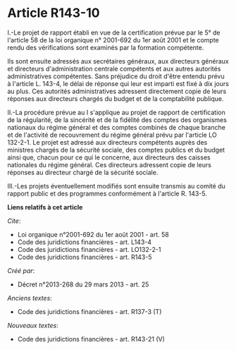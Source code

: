# Article R143-10

I.-Le projet de rapport établi en vue de la certification prévue par le 5° de l'article 58 de la loi organique n° 2001-692 du
1er août 2001 et le compte rendu des vérifications sont examinés par la formation compétente. 

Ils sont ensuite adressés aux secrétaires généraux, aux directeurs généraux et directeurs d'administration centrale
compétents et aux autres autorités administratives compétentes. Sans préjudice du droit d'être entendu prévu à l'article L.
143-4, le délai de réponse qui leur est imparti est fixé à dix jours au plus. Ces autorités administratives adressent
directement copie de leurs réponses aux directeurs chargés du budget et de la comptabilité publique. 

II.-La procédure prévue au I s'applique au projet de rapport de certification de la régularité, de la sincérité et de la
fidélité des comptes des organismes nationaux du régime général et des comptes combinés de chaque branche et de l'activité de
recouvrement du régime général prévu par l'article LO 132-2-1. Le projet est adressé aux directeurs compétents auprès des
ministres chargés de la sécurité sociale, des comptes publics et du budget ainsi que, chacun pour ce qui le concerne, aux
directeurs des caisses nationales du régime général. Ces directeurs adressent copie de leurs réponses au directeur chargé de
la sécurité sociale. 

III.-Les projets éventuellement modifiés sont ensuite transmis au comité du rapport public et des programmes conformément à
l'article R. 143-5.

**Liens relatifs à cet article**

_Cite_:

  - Loi organique n°2001-692 du 1er août 2001 - art. 58
  - Code des juridictions financières - art. L143-4
  - Code des juridictions financières - art. LO132-2-1
  - Code des juridictions financières - art. R143-5

_Créé par_:

  - Décret n°2013-268 du 29 mars 2013 - art. 25

_Anciens textes_:

  - Code des juridictions financières - art. R137-3 (T)

_Nouveaux textes_:

  - Code des juridictions financières - art. R143-21 (V)
